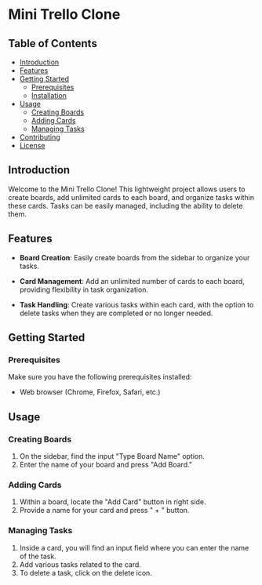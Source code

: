 # Mini Trello Clone

## Table of Contents
- [Introduction](#introduction)
- [Features](#features)
- [Getting Started](#getting-started)
  - [Prerequisites](#prerequisites)
  - [Installation](#installation)
- [Usage](#usage)
  - [Creating Boards](#creating-boards)
  - [Adding Cards](#adding-cards)
  - [Managing Tasks](#managing-tasks)
- [Contributing](#contributing)
- [License](#license)

## Introduction

Welcome to the Mini Trello Clone! This lightweight project allows users to create boards, add unlimited cards to each board, and organize tasks within these cards. Tasks can be easily managed, including the ability to delete them.

## Features

- **Board Creation**: Easily create boards from the sidebar to organize your tasks.

- **Card Management**: Add an unlimited number of cards to each board, providing flexibility in task organization.

- **Task Handling**: Create various tasks within each card, with the option to delete tasks when they are completed or no longer needed.

## Getting Started

### Prerequisites

Make sure you have the following prerequisites installed:

- Web browser (Chrome, Firefox, Safari, etc.)

## Usage

### Creating Boards

1. On the sidebar, find the input "Type Board Name" option.
2. Enter the name of your board and press "Add Board."

### Adding Cards

1. Within a board, locate the "Add Card" button in right side.
2. Provide a name for your card and press " + " button.

### Managing Tasks

1. Inside a card, you will find an input field where you can enter the name of the task.
2. Add various tasks related to the card.
3. To delete a task, click on the delete icon.
